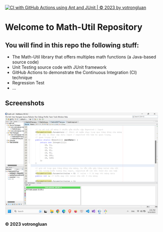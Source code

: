 [![CI with GitHub Actions using Ant and JUnit | © 2023 by votrongluan](https://github.com/votrongluan/math-util/actions/workflows/ci-junit.yml/badge.svg)](https://github.com/votrongluan/math-util/actions/workflows/ci-junit.yml)

# Welcome to Math-Util Repository
## You will find in this repo the following stuff:
* The Math-Util library that offers multiples math functions (a Java-based source code)
* Unit Testing source code with JUnit framework
* GitHub Actions to demonstrate the Continuous Integration (CI) technique
* Regression Test
* ...

## Screenshots
![DDT & TDD with JUnit](https://github.com/votrongluan/math-util/blob/main/images/ddt-with-junit.png)

#### © 2023 votrongluan